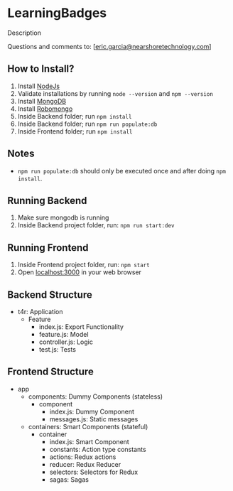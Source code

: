 # LearningBadges

Description

Questions and comments to: [eric.garcia@nearshoretechnology.com]

How to Install?
--------------
1. Install [NodeJs](https://nodejs.org/en/)
2. Validate installations by running `node --version` and `npm --version`
3. Install [MongoDB](https://www.mongodb.com/download-center)
4. Install [Robomongo](https://robomongo.org/download)
5. Inside Backend folder; run `npm install`
6. Inside Backend folder; run `npm run populate:db`
7. Inside Frontend folder; run `npm install`

Notes
--------------
- `npm run populate:db` should only be executed once and after doing `npm install`.

Running Backend
--------------
1. Make sure mongodb is running
2. Inside Backend project folder, run: `npm run start:dev`

Running Frontend
--------------
1. Inside Frontend project folder, run: `npm start`
2. Open [localhost:3000](http://localhost:3000) in your web browser

## Backend Structure
- t4r: Application
  - Feature
    - index.js: Export Functionality
    - feature.js: Model
    - controller.js: Logic
    - test.js: Tests

## Frontend Structure
- app
  - components: Dummy Components (stateless)
    - component
      - index.js: Dummy Component
      - messages.js: Static messages
  - containers: Smart Components (stateful)
    - container
      - index.js: Smart Component
      - constants: Action type constants
      - actions: Redux actions
      - reducer: Redux Reducer
      - selectors: Selectors for Redux
      - sagas: Sagas
